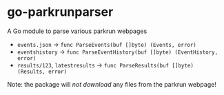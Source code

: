 # go-parkrunparser
A Go module to parse various parkrun webpages

* `events.json` -> `func ParseEvents(buf []byte) (Events, error)`
* `eventshistory` -> `func ParseEventHistory(buf []byte) (EventHistory, error)`
* `results/123`, `latestresults` -> `func ParseResults(buf []byte) (Results, error)`

Note: the package will *not download* any files from the parkrun webpage!